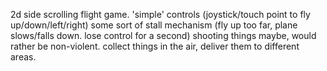 2d side scrolling flight game.
'simple' controls (joystick/touch point to fly up/down/left/right)
some sort of stall mechanism (fly up too far, plane slows/falls down. lose control for a second)
shooting things maybe, would rather be non-violent. collect things in the air, deliver them to different areas.
